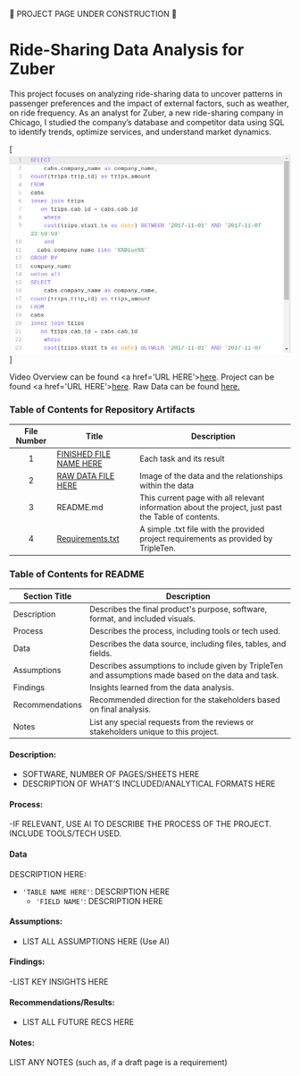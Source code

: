 🚧 PROJECT PAGE UNDER CONSTRUCTION 🚧

# Ride-Sharing Data Analysis for Zuber

This project focuses on analyzing ride-sharing data to uncover patterns in passenger preferences and the impact of external factors, such as weather, on ride frequency. As an analyst for Zuber, a new ride-sharing company in Chicago, I studied the company’s database and competitor data using SQL to identify trends, optimize services, and understand market dynamics.


[<img src="https://github.com/SakinahJ/Data_Projects_TripleTen/blob/main/Images/SQL%20Ecommerce1.png" alt="First Sheet of Project**">]

Video Overview can be found <a href='URL HERE’><u>here</u>.</a>
Project can be found <a href='URL HERE’><u>here</u>.</a>
Raw Data can be found <a href='URL HERE'><u>here</u>.</a>

### Table of Contents for Repository Artifacts
| File Number | Title | Description |
| :-----------: | ----------- |----------- |
| 1 | [FINISHED FILE NAME HERE](https://docs.google.com/document/d/18yeuLe5ncimN3pTB99yw3jiHhuXYfKfJDhuY_dBeS84/edit?usp=sharing) | Each task and its result  |
| 2 | [RAW DATA FILE HERE](https://github.com/SakinahJ/Data_Projects_TripleTen/blob/main/Images/tablescheme.png) | Image of the data and the relationships within the data |
| 3 | README.md | This current page with all relevant information about the project, just past the Table of contents. |
| 4 | [Requirements.txt](https://github.com/SakinahJ/Data_Projects_TripleTen/blob/main/Ecommerce/Requirements.txt) | A simple .txt file with the provided project requirements as provided by TripleTen. |

### Table of Contents for README
| Section Title | Description |
| ----------- |----------- |
| Description | Describes the final product's purpose, software, format, and included visuals. |
| Process | Describes the process, including tools or tech used. |
| Data | Describes the data source, including files, tables, and fields. |
| Assumptions | Describes assumptions to include given by TripleTen and assumptions made based on the data and task. |
| Findings | Insights learned from the data analysis. |
| Recommendations | Recommended direction for the stakeholders based on final analysis. |
| Notes | List any special requests from the reviews or stakeholders unique to this project. |

#### Description:
- SOFTWARE, NUMBER OF PAGES/SHEETS HERE
- DESCRIPTION OF WHAT’S INCLUDED/ANALYTICAL FORMATS HERE

#### Process:
-IF RELEVANT, USE AI TO DESCRIBE THE PROCESS OF THE PROJECT. INCLUDE TOOLS/TECH USED.

#### Data
DESCRIPTION HERE:
- `'TABLE NAME HERE'`: DESCRIPTION HERE
    - `'FIELD NAME'`: DESCRIPTION HERE

#### Assumptions:
- LIST ALL ASSUMPTIONS HERE (Use AI)


#### Findings:
-LIST KEY INSIGHTS HERE

#### Recommendations/Results:
- LIST ALL FUTURE RECS HERE

#### Notes:
LIST ANY NOTES (such as, if a draft page is a requirement)

